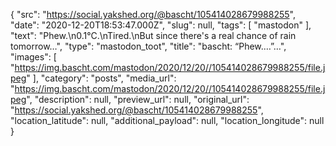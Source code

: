 {
  "src": "https://social.yakshed.org/@bascht/105414028679988255",
  "date": "2020-12-20T18:53:47.000Z",
  "slug": null,
  "tags": [
    "mastodon"
  ],
  "text": "Phew.\n0.1°C.\nTired.\nBut since there's a real chance of rain tomorrow…",
  "type": "mastodon_toot",
  "title": "bascht: “Phew.…”…",
  "images": [
    "https://img.bascht.com/mastodon/2020/12/20//105414028679988255/file.jpeg"
  ],
  "category": "posts",
  "media_url": "https://img.bascht.com/mastodon/2020/12/20//105414028679988255/file.jpeg",
  "description": null,
  "preview_url": null,
  "original_url": "https://social.yakshed.org/@bascht/105414028679988255",
  "location_latitude": null,
  "additional_payload": null,
  "location_longitude": null
}